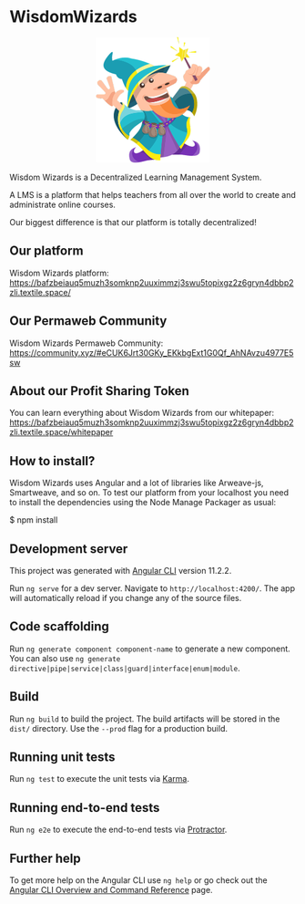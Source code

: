 # WisdomWizards

<p align="center">
  <img src="./src/assets/img/wizard.png" width="200">
</p>

Wisdom Wizards is a Decentralized Learning Management System.

A LMS is a platform that helps teachers from all over the world to create and administrate online courses.

Our biggest difference is that our platform is totally decentralized!

## Our platform
Wisdom Wizards platform: https://bafzbeiauq5muzh3somknp2uuximmzj3swu5topixgz2z6gryn4dbbp2zli.textile.space/ 

## Our Permaweb Community
Wisdom Wizards Permaweb Community: https://community.xyz/#eCUK6Jrt30GKy_EKkbgExt1G0Qf_AhNAvzu4977E5sw

## About our Profit Sharing Token
You can learn everything about Wisdom Wizards from our whitepaper: https://bafzbeiauq5muzh3somknp2uuximmzj3swu5topixgz2z6gryn4dbbp2zli.textile.space/whitepaper

## How to install?
Wisdom Wizards uses Angular and a lot of libraries like Arweave-js, Smartweave, and so on. To test our platform from your localhost you need to install the dependencies using the Node Manage Packager as usual:

$ npm install

## Development server

This project was generated with [Angular CLI](https://github.com/angular/angular-cli) version 11.2.2.

Run `ng serve` for a dev server. Navigate to `http://localhost:4200/`. The app will automatically reload if you change any of the source files.

## Code scaffolding

Run `ng generate component component-name` to generate a new component. You can also use `ng generate directive|pipe|service|class|guard|interface|enum|module`.

## Build

Run `ng build` to build the project. The build artifacts will be stored in the `dist/` directory. Use the `--prod` flag for a production build.

## Running unit tests

Run `ng test` to execute the unit tests via [Karma](https://karma-runner.github.io).

## Running end-to-end tests

Run `ng e2e` to execute the end-to-end tests via [Protractor](http://www.protractortest.org/).

## Further help

To get more help on the Angular CLI use `ng help` or go check out the [Angular CLI Overview and Command Reference](https://angular.io/cli) page.
